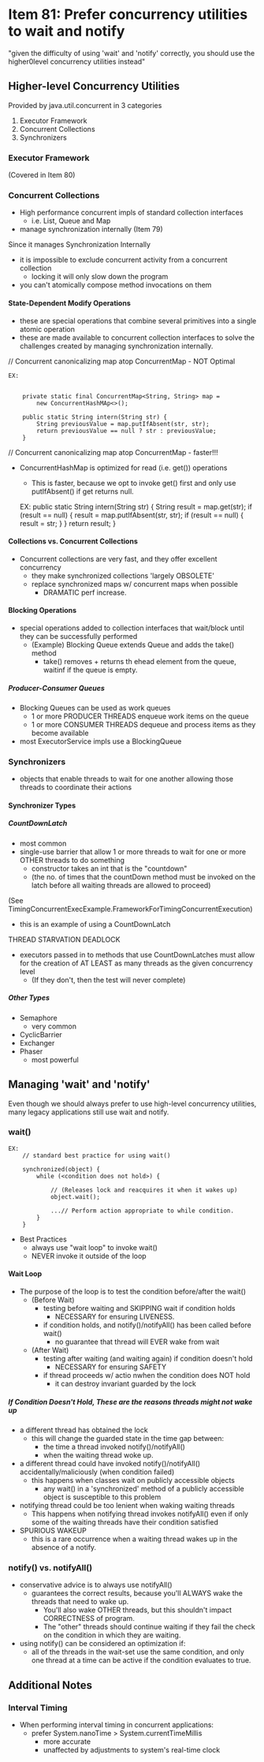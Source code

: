 # Item 81: Prefer concurrency utilities to wait and notify
"given the difficulty of using 'wait' and 'notify' correctly, you should
use the higher0level concurrency utilities instead"


## Higher-level Concurrency Utilities
Provided by java.util.concurrent in 3 categories

1. Executor Framework
1. Concurrent Collections
1. Synchronizers

### Executor Framework
(Covered in Item 80)

### Concurrent Collections
- High performance concurrent impls of standard collection interfaces
    - i.e. List, Queue and Map
- manage synchronization internally (Item 79)

Since it manages Synchronization Internally
- it is impossible to exclude concurrent activity from a concurrent collection
    - locking it will only slow down the program
- you can't atomically compose method invocations on them

#### State-Dependent Modify Operations
- these are special operations that combine several primitives into a 
single atomic operation
- these are made available to concurrent collection interfaces to 
solve the challenges created by managing synchronization internally.


// Concurrent canonicalizing map atop ConcurrentMap - NOT Optimal

    EX: 
    
        
        private static final ConcurrentMap<String, String> map = 
            new ConcurrentHashMAp<>();
            
        public static String intern(String str) {
            String previousValue = map.putIfAbsent(str, str);
            return previousValue == null ? str : previousValue;
        }
        
// Concurrent canonicalizing map atop ConcurrentMap - faster!!! <br>
- ConcurrentHashMap is optimized for read (i.e. get()) operations
    - This is faster, because we opt to invoke get() first and only use putIfAbsent() if get returns null.

    
    EX:
        public static String intern(String str) {
            String result = map.get(str);
            if (result == null) {
                result = map.putIfAbsent(str, str);
                if (result == null) {
                    result = str;
                }
            }
            return result;
        }


#### Collections vs. Concurrent Collections
- Concurrent collections are very fast, and they offer excellent concurrency
    - they make synchronized collections 'largely OBSOLETE'
    - replace synchronized maps w/ concurrent maps when possible
        - DRAMATIC perf increase.
        
#### Blocking Operations
- special operations added to collection interfaces that wait/block until they can be successfully performed
    - (Example) Blocking Queue extends Queue and adds the take() method
        - take() removes + returns th ehead element from the queue, waitinf if the queue is empty. 
        
##### Producer-Consumer Queues
- Blocking Queues can be used as work queues
    - 1 or more PRODUCER THREADS enqueue work items on the queue
    - 1 or more CONSUMER THREADS dequeue and process items as they become available
- most ExecutorService impls use a BlockingQueue
    
### Synchronizers
- objects that enable threads to wait for one another allowing those threads to coordinate their actions

#### Synchronizer Types

##### CountDownLatch
- most common
- single-use barrier that allow 1 or more threads to wait for one or more OTHER threads to do something
    - constructor takes an int that is the "countdown"
    - (the no. of times that the countDown method must be invoked on the latch before all waiting threads
    are allowed to proceed)
    
(See TimingConcurrentExecExample.FrameworkForTimingConcurrentExecution)
- this is an example of using a CountDownLatch

THREAD STARVATION DEADLOCK
- executors passed in to methods that use CountDownLatches must allow for the creation of AT LEAST as many 
threads as the given concurrency level
    - (If they don't, then the test will never complete)
    
    
##### Other Types
- Semaphore
    - very common
- CyclicBarrier
- Exchanger
- Phaser
    - most powerful

## Managing 'wait'  and 'notify'
Even though we should always prefer to use high-level concurrency utilities, many legacy applications still use
wait and notify.

### wait() 

    EX: 
        // standard best practice for using wait()
        
        synchronized(object) {
            while (<condition does not hold>) {
            
                // (Releases lock and reacquires it when it wakes up)
                object.wait(); 
                
                ...// Perform action appropriate to while condition.
            }
        }
- Best Practices
    - always use "wait loop" to invoke wait() 
    - NEVER invoke it outside of the loop

#### Wait Loop
- The purpose of the loop is to test the condition before/after the wait()
    - (Before Wait)
        - testing before waiting and SKIPPING wait if condition holds
            - NECESSARY for ensuring LIVENESS.
        - if condition holds, and notify()/notifyAll() has been called before wait()
            - no guarantee that thread will EVER wake from wait
    - (After Wait)
        - testing after waiting (and waiting again) if condition doesn't hold
            - NECESSARY for ensuring SAFETY
        - if thread proceeds w/ actio nwhen the condition does NOT hold
            - it can destroy invariant guarded by the lock
            
##### If Condition Doesn't Hold, These are the reasons threads might not wake up
- a different thread has obtained the lock
    - this will change the guarded state in the time gap between:
        - the time a thread invoked notify()/notifyAll()
        - when the waiting thread woke up. 
- a different thread could have invoked notify()/notifyAll() accidentally/maliciously (when condition failed)
    - this happens when classes wait on publicly accessible objects
        - any wait() in a 'synchronized' method of a publicly accessible object is susceptible to this problem 
- notifying thread could be too lenient when waking waiting threads
    - This happens when notifying thread invokes notifyAll() even if only some of the waiting threads have
    their condition satisfied
- SPURIOUS WAKEUP
    - this is a rare occurrence when a waiting thread wakes up in the absence of a notify.
    
### notify() vs. notifyAll()
- conservative advice is to always use notifyAll()
    - guarantees the correct results, because you'll ALWAYS wake the threads that need to wake up.
        - You'll also wake OTHER threads, but this shouldn't impact CORRECTNESS of program. 
        - The "other" threads should continue waiting if they fail the check on the condition in which they are waiting.
- using notify() can be considered an optimization if:
    - all of the threads in the wait-set use the same condition, and only one thread at a time can be active if
    the condition evaluates to true. 
    
## Additional Notes
### Interval Timing
- When performing interval timing in concurrent applications:
    - prefer System.nanoTime > System.currentTimeMillis
        - more accurate
        - unaffected by adjustments to system's real-time clock